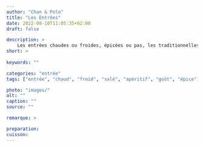 ```yaml
---
author: "Chan & Polo"
title: "Les Entrées"
date: 2022-08-18T11:05:35+02:00
draft: false

description: >
    Les entrées chaudes ou froides, épicées ou pas, les traditionnelles mais aussi d'autres plus sophistiquées.
short: >
    
keywords: ""

categories: "entrée"
tags: ["entrée", "chaud", "froid", "salé", "apéritif", "goût", "épice"]

photo: "images/"
alt: ""
caption: ""
source: ""

remarque: >

preparation: 
cuisson: 
---
```

